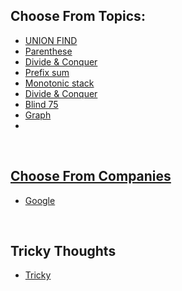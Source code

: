 <h2>Choose From Topics: </h2>
<ul>
<li><a href="https://github.com/huanyich/Leetcode/tree/main/UNION%20FIND">UNION FIND</a> </li> 
<li><a href="https://github.com/huanyich/Leetcode/tree/main/Parentheses">Parenthese</a>  </li>
<li><a href="https://github.com/huanyich/Leetcode/tree/main/Divide%20%26%20Conquer">Divide & Conquer</a>  </li>
<li><a href="https://github.com/huanyich/Leetcode/tree/main/Divide%20%26%20Conquer">Prefix sum</a>  </li>
<li><a href="https://github.com/huanyich/Leetcode/tree/main/Divide%20%26%20Conquer">Monotonic stack</a> </li>
<li><a href="https://github.com/huanyich/Leetcode/tree/main/Divide%20%26%20Conquer">Divide & Conquer</a>  </li>
<li><a href="https://github.com/huanyich/Leetcode/tree/main/Blind75">Blind 75</li>
<li><a href="https://github.com/huanyich/Leetcode/tree/main/Graph"> Graph<li>
</ul>

<br>
<h2>Choose From Companies</h2>
<ul>
<li><a href="https://github.com/huanyich/Leetcode/tree/main/Tag_Google">Google</a></li>
</ul>
<br>
<h2>Tricky Thoughts</h2>
<ul>
<li><a href="https://github.com/huanyich/Leetcode/tree/main/Tricky"> Tricky</a></li>
</ul>
